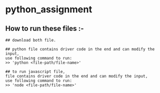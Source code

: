 # python_assignment

## How to run these files :-
    ## download both file.
    
    ## python file contains driver code in the end and can modify the input, 
    use following command to run:
    >> 'python <file-path/file-name>'
    
    ## to run javascript file,
    file contains driver code in the end and can modify the input,
    use following command to run:
    >> 'node <file-path/file-name>'
